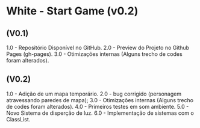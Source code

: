 # **White - Start Game (v0.2)**

## (V0.1)

1.0 - Repositório Disponível no GitHub.
2.0 - Preview do Projeto no Github Pages (gh-pages).
3.0 - Otimizações internas (Alguns trecho de codes foram alterados).


## (V0.2)

1.0 - Adição de um mapa temporário.
2.0 - bug corrigido (personagem atravessando paredes de mapa);
3.0 - Otimizações internas (Alguns trecho de codes foram alterados).
4.0 - Primeiros testes em som ambiente.
5.0 - Novo Sistema de disperção de luz.
6.0 - Implementação de sistemas com o ClassList.